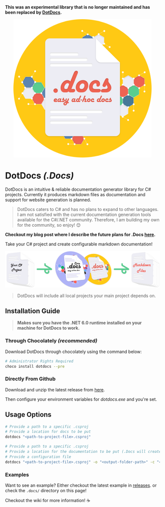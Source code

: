 
**This was an experimental library that is no longer maintained and has been replaced by [DotDocs](https://github.com/Chase-William/DotDocs).**

<p align="center">
  <img src="./resources/media/.docs-yellow-1024x.png" style="width: 450px;margin-left: auto;margin-right: auto;">
</p>

# DotDocs *(.Docs)*

DotDocs is an intuitive & reliable documentation generator library for C# projects. Currently it produces markdown files as documentation and support for website generation is planned.

> DotDocs caters to C# and has no plans to expand to other languages. I am not satisfied with the current documentation generation tools available for the C#/.NET community. Therefore, I am building my own for the community, so enjoy! 😊

**Checkout my blog post where I describe the future plans for .Docs [here](https://www.chase-william.com/blogs/dotdocs).**

Take your C# project and create configurable markdown documentation!

![DotDocs flowchart](./resources/media/.docs-flow-2155x-512x-linear.png)

> DotDocs will include all local projects your main project depends on.

## Installation Guide

> **Makes sure you have the .NET 6.0 runtime installed on your machine for DotDocs to work.**

### Through Chocolately *(recommended)*

Download DotDocs through chocolately using the command below:

```sh
# Administrator Rights Required
choco install dotdocs --pre 
```

### Directly From Github

Download and unzip the latest release from [here](https://github.com/Chase-William/.Docs/releases/).

Then configure your environment variables for *dotdocs.exe* and you're set.

## Usage Options

```sh
# Provide a path to a specific .csproj
# Provide a location for docs to be put
dotdocs "<path-to-project-file>.csproj"
```

```sh
# Provide a path to a specific .csproj
# Provide a location for the documentation to be put (.Docs will create a folder if needed)
# Provide a configuration file
dotdocs "<path-to-project-file>.csproj" -o "<output-folder-path>" -c "<config-file>.json"
```

### Examples

Want to see an example? Either checkout the latest example in [releases](https://github.com/Chase-William/.Docs/releases). or check the `.docs/` directory on this page!

Checkout the wiki for more information! ☕
